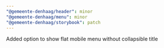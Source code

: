 ```yaml
---
"@gemeente-denhaag/header": minor
"@gemeente-denhaag/menu": minor
"@gemeente-denhaag/storybook": patch
---
```


Added option to show flat mobile menu without collapsible title
